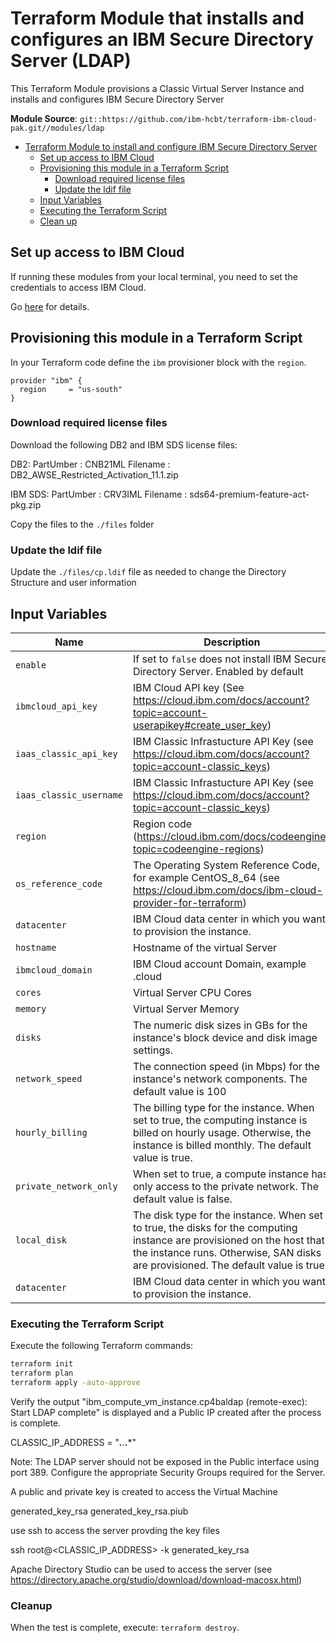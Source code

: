 # Terraform Module that installs and configures an IBM Secure Directory Server (LDAP)

This Terraform Module provisions a Classic Virtual Server Instance and installs and configures IBM Secure Directory Server

**Module Source**: `git::https://github.com/ibm-hcbt/terraform-ibm-cloud-pak.git//modules/ldap`

- [Terraform Module to install and configure IBM Secure Directory Server](#Terraform-Module-to-provision-a-Classic-Virtual-Server-Instance-and-installs-and-configures-IBM-Secure-Directory-Server)
  - [Set up access to IBM Cloud](#set-up-access-to-ibm-cloud)
  - [Provisioning this module in a Terraform Script](#provisioning-this-module-in-a-terraform-script)
    - [Download required license files](#Download-required-license-files)
    - [Update the ldif file](#update-the-ldif-file)
  - [Input Variables](#input-variables)
  - [Executing the Terraform Script](#executing-the-terraform-script)
  - [Clean up](#clean-up)


## Set up access to IBM Cloud

If running these modules from your local terminal, you need to set the credentials to access IBM Cloud.

Go [here](../../CREDENTIALS.md) for details.

## Provisioning this module in a Terraform Script

In your Terraform code define the `ibm` provisioner block with the `region`.

```hcl
provider "ibm" {
  region     = "us-south"
}
```

### Download required license files

Download the following DB2 and IBM SDS license files:

DB2:
PartUmber   : CNB21ML
Filename    : DB2_AWSE_Restricted_Activation_11.1.zip

IBM SDS:
PartUmber   : CRV3IML
Filename    : sds64-premium-feature-act-pkg.zip

Copy the files to the `./files` folder

###  Update the ldif file

Update the `./files/cp.ldif` file as needed to change the Directory Structure and user information

## Input Variables

| Name                           | Description                                                                                                                                                                                                                | Default | Required |
| ------------------------------ | -------------------------------------------------------------------------------------------------------------------------------------------------------------------------------------------------------------------------- | ------- | -------- |
| `enable`                       | If set to `false` does not install IBM Secure Directory Server. Enabled by default                                                                                                                                         | `true`  | No       |
| `ibmcloud_api_key`             | IBM Cloud API key (See https://cloud.ibm.com/docs/account?topic=account-userapikey#create_user_key)                                                                                                                        |         | Yes      |
| `iaas_classic_api_key`         | IBM Classic Infrastucture API Key (see https://cloud.ibm.com/docs/account?topic=account-classic_keys)                                                                                                                      |         | Yes      |
| `iaas_classic_username`        | IBM Classic Infrastucture API Key (see https://cloud.ibm.com/docs/account?topic=account-classic_keys)                                                                                                                      |         | Yes      |
| `region`                       | Region code (https://cloud.ibm.com/docs/codeengine?topic=codeengine-regions)                                                                                                                                               |         | Yes      |
| `os_reference_code`            | The Operating System Reference Code, for example CentOS_8_64 (see https://cloud.ibm.com/docs/ibm-cloud-provider-for-terraform)                                                                                             |         | Yes      |
| `datacenter`                   | IBM Cloud data center in which you want to provision the instance.                                                                                                                                                         |         | Yes      |
| `hostname`                     | Hostname of the virtual Server                                                                                                                                                                                             |         | Yes      |
| `ibmcloud_domain`              | IBM Cloud account Domain, example <My Company>.cloud                                                                                                                                                                       |         | Yes      |
| `cores`                        | Virtual Server CPU Cores                                                                                                                                                                                                   |         | Yes      |
| `memory`                       | Virtual Server Memory                                                                                                                                                                                                      |         | Yes      |
| `disks`                        | The numeric disk sizes in GBs for the instance's block device and disk image settings.                                                                                                                                     |         | Yes      |
| `network_speed`                | The connection speed (in Mbps) for the instance's network components. The default value is 100                                                                                                                             | `100`   | Yes      |
| `hourly_billing`               | The billing type for the instance. When set to true, the computing instance is billed on hourly usage. Otherwise, the instance is billed monthly. The default value is true.                                               | `true`  | Yes      |
| `private_network_only`         | When set to true, a compute instance has only access to the private network. The default value is false.                                                                                                                   | `false` | Yes      |
| `local_disk`                   | The disk type for the instance. When set to true, the disks for the computing instance are provisioned on the host that the instance runs. Otherwise, SAN disks are provisioned. The default value is true.                | `true`  | Yes      |
| `datacenter`                   | IBM Cloud data center in which you want to provision the instance.                                                                                                                                                         |         | Yes      |


### Executing the Terraform Script

Execute the following Terraform commands:

```bash
terraform init
terraform plan
terraform apply -auto-approve
```

Verify the output "ibm_compute_vm_instance.cp4baldap (remote-exec): Start LDAP complete" is displayed and a Public IP created after the process is complete.

CLASSIC_IP_ADDRESS = "***.**.***.***"

Note: The LDAP server should not be exposed in the Public interface using port 389. Configure the appropriate Security Groups required for the Server.

A public and private key is created to access the Virtual Machine

generated_key_rsa
generated_key_rsa.piub

use ssh to access the server provding the key files

ssh root@<CLASSIC_IP_ADDRESS> -k generated_key_rsa

Apache Directory Studio can be used to access the server (see https://directory.apache.org/studio/download/download-macosx.html)

### Cleanup

When the test is complete, execute: `terraform destroy`.

